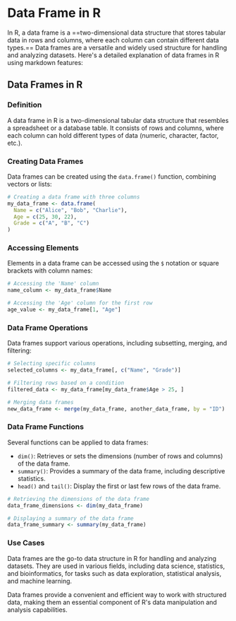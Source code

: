 # Data Frame in R
In R, a data frame is a ==two-dimensional data structure that stores tabular data in rows and columns, where each column can contain different data types.== Data frames are a versatile and widely used structure for handling and analyzing datasets. Here's a detailed explanation of data frames in R using markdown features:

## Data Frames in R

### Definition

A data frame in R is a two-dimensional tabular data structure that resembles a spreadsheet or a database table. It consists of rows and columns, where each column can hold different types of data (numeric, character, factor, etc.).

### Creating Data Frames

Data frames can be created using the `data.frame()` function, combining vectors or lists:

```R
# Creating a data frame with three columns
my_data_frame <- data.frame(
  Name = c("Alice", "Bob", "Charlie"),
  Age = c(25, 30, 22),
  Grade = c("A", "B", "C")
)
```

### Accessing Elements

Elements in a data frame can be accessed using the `$` notation or square brackets with column names:

```R
# Accessing the 'Name' column
name_column <- my_data_frame$Name

# Accessing the 'Age' column for the first row
age_value <- my_data_frame[1, "Age"]
```

### Data Frame Operations

Data frames support various operations, including subsetting, merging, and filtering:

```R
# Selecting specific columns
selected_columns <- my_data_frame[, c("Name", "Grade")]

# Filtering rows based on a condition
filtered_data <- my_data_frame[my_data_frame$Age > 25, ]

# Merging data frames
new_data_frame <- merge(my_data_frame, another_data_frame, by = "ID")
```

### Data Frame Functions

Several functions can be applied to data frames:

- `dim()`: Retrieves or sets the dimensions (number of rows and columns) of the data frame.
- `summary()`: Provides a summary of the data frame, including descriptive statistics.
- `head()` and `tail()`: Display the first or last few rows of the data frame.

```R
# Retrieving the dimensions of the data frame
data_frame_dimensions <- dim(my_data_frame)

# Displaying a summary of the data frame
data_frame_summary <- summary(my_data_frame)
```

### Use Cases

Data frames are the go-to data structure in R for handling and analyzing datasets. They are used in various fields, including data science, statistics, and bioinformatics, for tasks such as data exploration, statistical analysis, and machine learning.

Data frames provide a convenient and efficient way to work with structured data, making them an essential component of R's data manipulation and analysis capabilities.